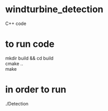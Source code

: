 # windturbine_detection
C++ code

# to run code
mkdir build && cd build    
cmake ..      
make       

# in order to run      
./Detection
